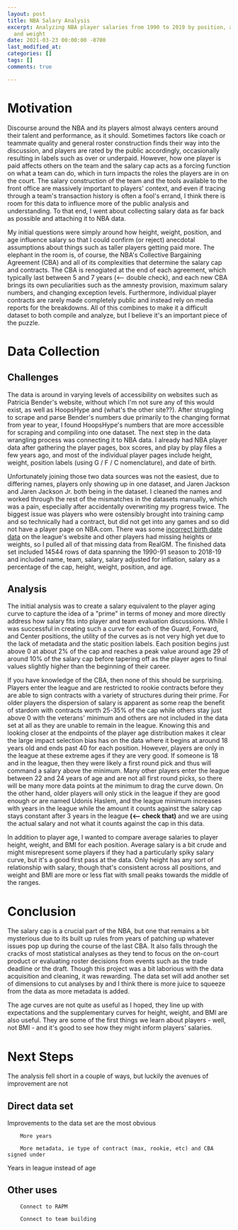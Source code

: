 ```yaml
---
layout: post
title: NBA Salary Analysis
excerpt: Analyzing NBA player salaries from 1990 to 2019 by position, age, height,
  and weight
date: 2021-03-23 00:00:00 -0700
last_modified_at: 
categories: []
tags: []
comments: true

---
```

# Motivation

Discourse around the NBA and its players almost always centers around their talent and performance, as it should. Sometimes factors like coach or teammate quality and general roster construction finds their way into the discussion, and players are rated by the public accordingly, occasionally resulting in labels such as over or underpaid. However, how one player is paid affects others on the team and the salary cap acts as a forcing function on what a team can do, which in turn impacts the roles the players are in on the court. The salary construction of the team and the tools available to the front office are massively important to players' context, and even if tracing through a team's transaction history is often a fool's errand, I think there is room for this data to influence more of the public analysis and understanding. To that end, I went about collecting salary data as far back as possible and attaching it to NBA data.

My initial questions were simply around how height, weight, position, and age influence salary so that I could confirm (or reject) anecdotal assumptions about things such as taller players getting paid more. The elephant in the room is, of course, the NBA's Collective Bargaining Agreement (CBA) and all of its complexities that determine the salary cap and contracts. The CBA is renogiated at the end of each agreement, which typically last between 5 and 7 years (<-- double check), and each new CBA brings its own peculiarities such as the amnesty provision, maximum salary numbers, and changing exception levels. Furthermore, individual player contracts are rarely made completely public and instead rely on media reports for the breakdowns. All of this combines to make it a difficult dataset to both compile and analyze, but I believe it's an important piece of the puzzle.

# Data Collection

## Challenges

The data is around in varying levels of accessibility on websites such as Patricia Bender's website, without which I'm not sure any of this would exist, as well as HoopsHype and (what's the other site??). After struggling to scrape and parse Bender's numbers due primarily to the changing format from year to year, I found HoopsHype's numbers that are more accessible for scraping and compiling into one dataset. The next step in the data wrangling process was connecting it to NBA data. I already had NBA player data after gathering the player pages, box scores, and play by play files a few years ago, and most of the individual player pages include height, weight, position labels (using G / F / C nomenclature), and date of birth.

Unfortunately joining those two data sources was not the easiest, due to differing names, players only showing up in one dataset, and Jaren Jackson and Jaren Jackson Jr. both being in the dataset. I cleaned the names and worked through the rest of the mismatches in the datasets manually, which was a pain, especially after accidentally overwriting my progress twice. The biggest issue was players who were ostensibly brought into training camp and so technically had a contract, but did not get into any games and so did not have a player page on NBA.com. There was some [incorrect birth date data](https://twitter.com/wfordh/status/1353512538286157824) on the league's website and other players had missing heights or weights, so I pulled all of that missing data from RealGM. The finished data set included 14544 rows of data spanning the 1990-91 season to 2018-19 and included name, team, salary, salary adjusted for inflation, salary as a percentage of the cap, height, weight, position, and age. 

## Analysis

The initial analysis was to create a salary equivalent to the player aging curve to capture the idea of a "prime" in terms of money and more directly address how salary fits into player and team evaluation discussions. While I was successful in creating such a curve for each of the Guard, Forward, and Center positions, the utility of the curves as is not very high yet due to the lack of metadata and the static position labels. Each position begins just above 0 at about 2% of the cap and reaches a peak value around age 29 of around 10% of the salary cap before tapering off as the player ages to final values slightly higher than the beginning of their career. 

If you have knowledge of the CBA, then none of this should be surprising. Players enter the league and are restricted to rookie contracts before they are able to sign contracts with a variety of structures during their prime. For older players the dispersion of salary is apparent as some reap the benefit of stardom with contracts worth 25-35% of the cap while others stay just above 0 with the veterans' minimum and others are not included in the data set at all as they are unable to remain in the league. Knowing this and looking closer at the endpoints of the player age distribution makes it clear the large impact selection bias has on the data where it begins at around 18 years old and ends past 40 for each position. However, players are only in the league at these extreme ages if they are very good. If someone is 18 and in the league, then they were likely a first round pick and thus will command a salary above the minimum. Many other players enter the league between 22 and 24 years of age and are not all first round picks, so there will be many more data points at the minimum to drag the curve down. On the other hand, older players will only stick in the league if they are good enough or are named Udonis Haslem, and the league minimum increases with years in the league while the amount it counts against the salary cap stays constant after 3 years in the league **(<-- check that)** and we are using the actual salary and not what it counts against the cap in this data.

In addition to player age, I wanted to compare average salaries to player height, weight, and BMI for each position. Average salary is a bit crude and might misrepresent some players if they had a particularly spiky salary curve, but it's a good first pass at the data. Only height has any sort of relationship with salary, though that's consistent across all positions, and weight and BMI are more or less flat with small peaks towards the middle of the ranges.

# Conclusion

The salary cap is a crucial part of the NBA, but one that remains a bit mysterious due to its built up rules from years of patching up whatever issues pop up during the course of the last CBA. It also falls through the cracks of most statistical analyses as they tend to  focus on the on-court product or evaluating roster decisions from events such as the trade deadline or the draft. Though this project was a bit laborious with the data acquisition and cleaning, it was rewarding. The data set will add another set of dimensions to cut analyses by and I think there is more juice to squeeze from the data as more metadata is added. 

The age curves are not quite as useful as I hoped, they line up with expectations and the supplementary curves for height, weight, and BMI are also useful. They are some of the first things we learn about players - well, not BMI - and it's good to see how they might inform players' salaries. 

# Next Steps

The analysis fell short in a couple of ways, but luckily the avenues of improvement are not

## Direct data set

Improvements to the data set are the most obvious

		More years

		More metadata, ie type of contract (max, rookie, etc) and CBA signed under

Years in league instead of age

## Other uses

		Connect to RAPM

		Connect to team building